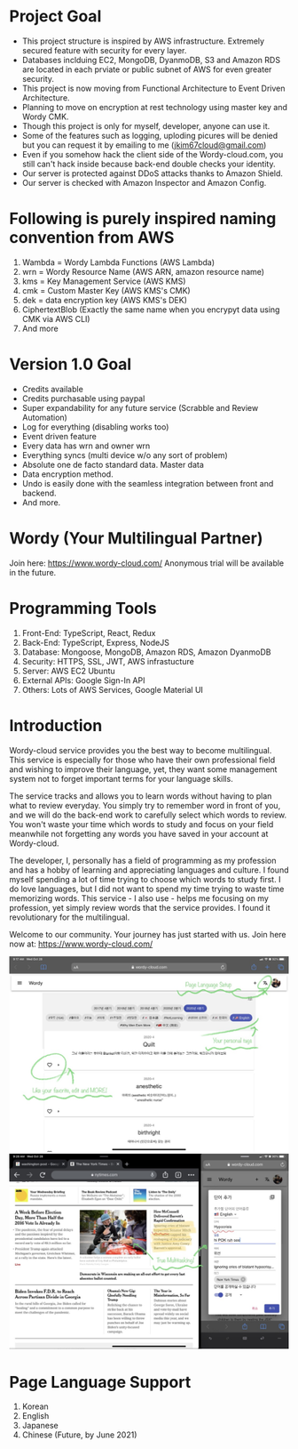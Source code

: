 # Project Goal
- This project structure is inspired by AWS infrastructure. Extremely secured feature with security for every layer.
- Databases inclduing EC2, MongoDB, DyanmoDB, S3 and Amazon RDS are located in each prviate or public subnet of AWS for even greater security.
- This project is now moving from Functional Architecture to Event Driven Architecture.
- Planning to move on encryption at rest technology using master key and Wordy CMK.
- Though this project is only for myself, developer, anyone can use it.
- Some of the features such as logging, uploding picures will be denied but you can request it by emailing to me (jkim67cloud@gmail.com)
- Even if you somehow hack the client side of the Wordy-cloud.com, you still can't hack inside because back-end double checks your identity.
- Our server is protected against DDoS attacks thanks to Amazon Shield.
- Our server is checked with Amazon Inspector and Amazon Config.

# Following is purely inspired naming convention from AWS
1. Wambda = Wordy Lambda Functions (AWS Lambda) 
2. wrn = Wordy Resource Name (AWS ARN, amazon resource name)
3. kms = Key Management Service (AWS KMS)
4. cmk = Custom Master Key (AWS KMS's CMK)
5. dek = data encryption key (AWS KMS's DEK)
6. CiphertextBlob (Exactly the same name when you encrypyt data using CMK via AWS CLI)
7. And more

# Version 1.0 Goal
- Credits available
- Credits purchasable using paypal
- Super expandability for any future service (Scrabble and Review Automation)
- Log for everything (disabling works too)
- Event driven feature
- Every data has wrn and owner wrn
- Everything syncs (multi device w/o any sort of problem)
- Absolute one de facto standard data. Master data 
- Data encryption method. 
- Undo is easily done with the seamless integration between front and backend.
- And more.

# Wordy (Your Multilingual Partner)
Join here:
https://www.wordy-cloud.com/
Anonymous trial will be available in the future.

# Programming Tools
1. Front-End: TypeScript, React, Redux
2. Back-End: TypeScript, Express, NodeJS
3. Database: Mongoose, MongoDB, Amazon RDS, Amazon DyanmoDB
4. Security: HTTPS, SSL, JWT, AWS infrastucture
5. Server: AWS EC2 Ubuntu
6. External APIs: Google Sign-In API
7. Others: Lots of AWS Services, Google Material UI

# Introduction
Wordy-cloud service provides you the best way to become multilingual.
This service is especially for those who have their own professional field and wishing to 
improve their language, yet, they want some management system not to forget important 
terms for your language skills. 

The service tracks and allows you to learn words without having to plan what to review everyday.
You simply try to remember word in front of you, and we will do the back-end work 
to carefully select which words to review.
You won't waste your time which words to study and focus on your field
meanwhile not forgetting any words you have saved in your account at Wordy-cloud.

The developer, I, personally has a field of programming as my profession and has a hobby 
of learning and appreciating languages and culture.
I found myself spending a lot of time trying to choose which words to study first.
I do love languages, but I did not want to spend my time trying to waste time memorizing words.
This service - I also use - helps me focusing on my profession, yet simply review words that the service provides. I found it revolutionary for the multilingual.

Welcome to our community. Your journey has just started with us.
Join here now at: https://www.wordy-cloud.com/

![](https://github.com/PeacefulHaru/wordy/blob/master/img/intro1_features.jpeg)
![](https://github.com/PeacefulHaru/wordy/blob/master/img/intro2_multitask.jpeg)


# Page Language Support
1. Korean
2. English
3. Japanese
4. Chinese (Future, by June 2021)
